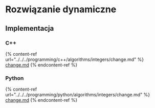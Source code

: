 # Rozwiązanie dynamiczne

## Implementacja

### C++

{% content-ref url="../../../programming/c++/algorithms/integers/change.md" %}
[change.md](../../../programming/c++/algorithms/integers/change.md)
{% endcontent-ref %}

### Python

{% content-ref url="../../../programming/python/algorithms/integers/change.md" %}
[change.md](../../../programming/python/algorithms/integers/change.md)
{% endcontent-ref %}
